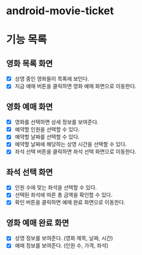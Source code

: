 # android-movie-ticket

# 기능 목록

## 영화 목록 화면

- [x] 상영 중인 영화들이 목록에 보인다.
- [x] 지금 예매 버튼을 클릭하면 영화 예매 화면으로 이동한다.

## 영화 예매 화면

- [x] 영화를 선택하면 상세 정보를 보여준다.
- [x] 예약할 인원을 선택할 수 있다.
- [x] 예약할 날짜를 선택할 수 있다.
- [x] 예약할 날짜에 해당하는 상영 시간을 선택할 수 있다.
- [x] 좌석 선택 버튼을 클릭하면 좌석 선택 화면으로 이동한다.

## 좌석 선택 화면

- [x] 인원 수에 맞는 좌석을 선택할 수 있다.
- [x] 선택된 좌석에 따른 총 금액을 확인할 수 있다.
- [x] 확인 버튼을 클릭하면 예매 완료 화면으로 이동한다.

## 영화 예매 완료 화면

- [x] 상영 정보를 보여준다. (영화 제목, 날짜, 시간)
- [x] 예매 정보를 보여준다. (인원 수, 가격, 좌석)
